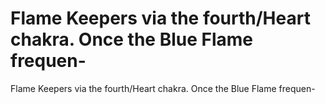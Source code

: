 # Flame Keepers via the fourth/Heart chakra. Once the Blue Flame frequen-

Flame Keepers via the fourth/Heart chakra. Once the Blue Flame frequen-